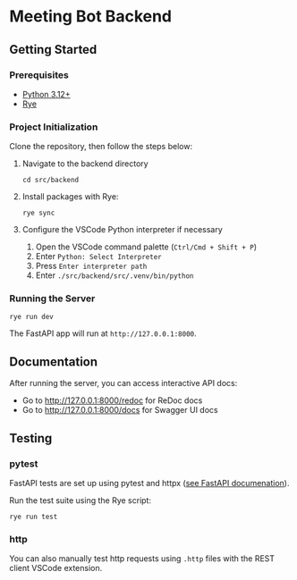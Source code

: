 # Meeting Bot Backend

## Getting Started

### Prerequisites

- [Python 3.12+](https://www.python.org/downloads/)
- [Rye](https://rye.astral.sh/)

### Project Initialization

Clone the repository, then follow the steps below:

1. Navigate to the backend directory

   ```
   cd src/backend
   ```

2. Install packages with Rye:

   ```
   rye sync
   ```

3. Configure the VSCode Python interpreter if necessary

   1. Open the VSCode command palette (`Ctrl/Cmd + Shift + P`)
   2. Enter `Python: Select Interpreter`
   3. Press `Enter interpreter path`
   4. Enter `./src/backend/src/.venv/bin/python`

### Running the Server

```
rye run dev
```

The FastAPI app will run at `http://127.0.0.1:8000`.

## Documentation

After running the server, you can access interactive API docs:

- Go to http://127.0.0.1:8000/redoc for ReDoc docs
- Go to http://127.0.0.1:8000/docs for Swagger UI docs

## Testing

### pytest

FastAPI tests are set up using pytest and httpx ([see FastAPI documenation](https://fastapi.tiangolo.com/advanced/async-tests/)).

Run the test suite using the Rye script:

```
rye run test
```

### http

You can also manually test http requests using `.http` files with the REST client VSCode extension.
